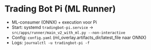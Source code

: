 # Trading Bot Pi (ML Runner)
- ML-consumer (ONNX) + execution voor Pi
- Start: systemd `tradingbot-pi.service` → `src/apps/runner/main_v2_with_ml.py --non-interactive`
- Config: `config.yaml` (ml_overlay.artifacts_dir/latest_file naar ONNX)
- Logs: `journalctl -u tradingbot-pi -f`

